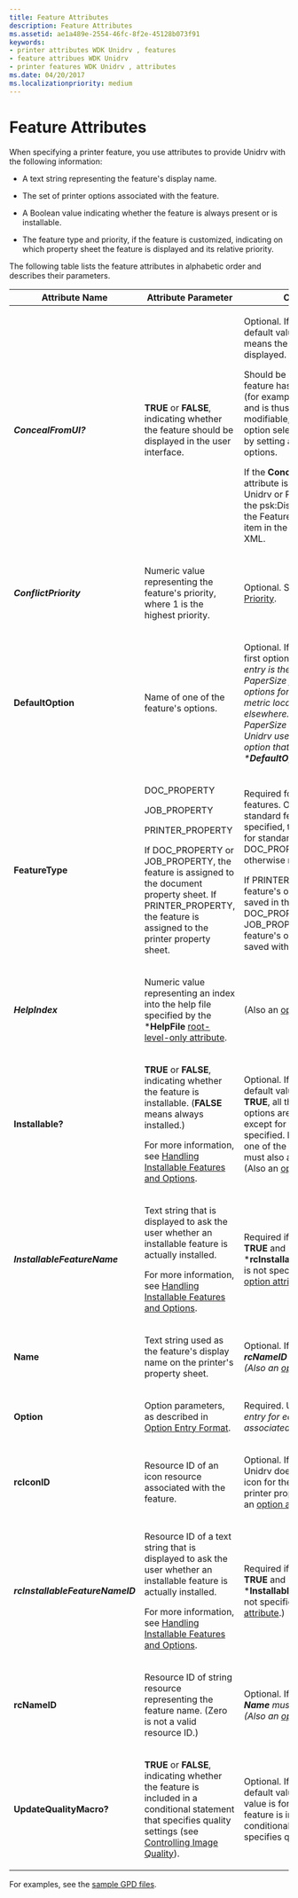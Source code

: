 ```yaml
---
title: Feature Attributes
description: Feature Attributes
ms.assetid: ae1a489e-2554-46fc-8f2e-45128b073f91
keywords:
- printer attributes WDK Unidrv , features
- feature attribues WDK Unidrv
- printer features WDK Unidrv , attributes
ms.date: 04/20/2017
ms.localizationpriority: medium
---
```


# Feature Attributes





When specifying a printer feature, you use attributes to provide Unidrv with the following information:

-   A text string representing the feature's display name.

-   The set of printer options associated with the feature.

-   A Boolean value indicating whether the feature is always present or is installable.

-   The feature type and priority, if the feature is customized, indicating on which property sheet the feature is displayed and its relative priority.

The following table lists the feature attributes in alphabetic order and describes their parameters.

<table>
<colgroup>
<col width="33%" />
<col width="33%" />
<col width="33%" />
</colgroup>
<thead>
<tr class="header">
<th>Attribute Name</th>
<th>Attribute Parameter</th>
<th>Comments</th>
</tr>
</thead>
<tbody>
<tr class="odd">
<td><p><strong><em>ConcealFromUI?</strong></p></td>
<td><p><strong>TRUE</strong> or <strong>FALSE</strong>, indicating whether the feature should be displayed in the user interface.</p></td>
<td><p>Optional. If not specified the default value is <strong>FALSE</strong>, which means the feature is displayed.</p>
<p>Should be <strong>TRUE</strong> only if a feature has only one option (for example, one resolution) and is thus not user-modifiable, or, if the feature's option selection is controlled by setting another feature's options.</p>
<p>If the <strong></em>ConcealFromUI</strong> attribute is set to <strong>TRUE</strong>, then Unidrv or PrintConfig will add the psk:DisplayUI element to the Feature element for this item in the PrintCapabilities XML.</p></td>
</tr>
<tr class="even">
<td><p><strong><em>ConflictPriority</strong></p></td>
<td><p>Numeric value representing the feature's priority, where 1 is the highest priority.</p></td>
<td><p>Optional. See <a href="feature-conflict-priority.md" data-raw-source="[Feature Conflict Priority](feature-conflict-priority.md)">Feature Conflict Priority</a>.</p></td>
</tr>
<tr class="odd">
<td><p><strong></em>DefaultOption</strong></p></td>
<td><p>Name of one of the feature's options.</p></td>
<td><p>Optional. If not specified, the first option listed in a <em>Feature entry is the default. For the PaperSize feature, the default options for Unidrv are A4 for metric locales and Letter elsewhere. If the default PaperSize does not exist, Unidrv uses the PaperSize option that is specified by the *<strong>DefaultOption</strong> keyword.</p></td>
</tr>
<tr class="even">
<td><p><strong></em>FeatureType</strong></p></td>
<td><p>DOC_PROPERTY</p>
<p>JOB_PROPERTY</p>
<p>PRINTER_PROPERTY</p>
<p>If DOC_PROPERTY or JOB_PROPERTY, the feature is assigned to the document property sheet. If PRINTER_PROPERTY, the feature is assigned to the printer property sheet.</p></td>
<td><p>Required for customized features. Optional for standard features. If not specified, the default value for standard features is DOC_PROPERTY unless otherwise noted.</p>
<p>If PRINTER_PROPERTY, the feature's option value is saved in the registry. If DOC_PROPERTY or JOB_PROPERTY, the feature's option value is saved with the document.</p></td>
</tr>
<tr class="odd">
<td><p><strong><em>HelpIndex</strong></p></td>
<td><p>Numeric value representing an index into the help file specified by the *<strong>HelpFile</strong> <a href="root-level-only-attributes.md" data-raw-source="[root-level-only attribute](root-level-only-attributes.md)">root-level-only attribute</a>.</p></td>
<td><p>(Also an <a href="option-attributes.md" data-raw-source="[option attribute](option-attributes.md)">option attribute</a>.)</p></td>
</tr>
<tr class="even">
<td><p><strong></em>Installable?</strong></p></td>
<td><p><strong>TRUE</strong> or <strong>FALSE</strong>, indicating whether the feature is installable. (<strong>FALSE</strong> means always installed.)</p>
<p>For more information, see <a href="handling-installable-features-and-options.md" data-raw-source="[Handling Installable Features and Options](handling-installable-features-and-options.md)">Handling Installable Features and Options</a>.</p></td>
<td><p>Optional. If not specified, the default value is <strong>FALSE</strong>. If <strong>TRUE</strong>, all the feature's options are also installable, except for the first one specified. If <strong>FALSE</strong>, at least one of the feature's options must also always be installed. (Also an <a href="option-attributes.md" data-raw-source="[option attribute](option-attributes.md)">option attribute</a>.)</p></td>
</tr>
<tr class="odd">
<td><p><strong><em>InstallableFeatureName</strong></p></td>
<td><p>Text string that is displayed to ask the user whether an installable feature is actually installed.</p>
<p>For more information, see <a href="handling-installable-features-and-options.md" data-raw-source="[Handling Installable Features and Options](handling-installable-features-and-options.md)">Handling Installable Features and Options</a>.</p></td>
<td><p>Required if *<strong>Installable?</strong> is <strong>TRUE</strong> and *<strong>rcInstallableFeatureNameID</strong> is not specified. (Also an <a href="option-attributes.md" data-raw-source="[option attribute](option-attributes.md)">option attribute</a>.)</p></td>
</tr>
<tr class="even">
<td><p><strong></em>Name</strong></p></td>
<td><p>Text string used as the feature's display name on the printer's property sheet.</p></td>
<td><p>Optional. If not specified, then <em><strong>rcNameID</strong> must be specified. (Also an <a href="option-attributes.md" data-raw-source="[option attribute](option-attributes.md)">option attribute</a>.)</p></td>
</tr>
<tr class="odd">
<td><p><strong></em>Option</strong></p></td>
<td><p>Option parameters, as described in <a href="option-entry-format.md" data-raw-source="[Option Entry Format](option-entry-format.md)">Option Entry Format</a>.</p></td>
<td><p>Required. Use an <strong><em>Option</strong> entry for each option associated with the feature.</p></td>
</tr>
<tr class="even">
<td><p><strong></em>rcIconID</strong></p></td>
<td><p>Resource ID of an icon resource associated with the feature.</p></td>
<td><p>Optional. If not specified, Unidrv does not display an icon for the feature on the printer property sheet. (Also an <a href="option-attributes.md" data-raw-source="[option attribute](option-attributes.md)">option attribute</a>.)</p></td>
</tr>
<tr class="odd">
<td><p><strong><em>rcInstallableFeatureNameID</strong></p></td>
<td><p>Resource ID of a text string that is displayed to ask the user whether an installable feature is actually installed.</p>
<p>For more information, see <a href="handling-installable-features-and-options.md" data-raw-source="[Handling Installable Features and Options](handling-installable-features-and-options.md)">Handling Installable Features and Options</a>.</p></td>
<td><p>Required if *<strong>Installable?</strong> is <strong>TRUE</strong> and *<strong>InstallableFeatureName</strong> is not specified. (Also an <a href="option-attributes.md" data-raw-source="[option attribute](option-attributes.md)">option attribute</a>.)</p></td>
</tr>
<tr class="even">
<td><p><strong></em>rcNameID</strong></p></td>
<td><p>Resource ID of string resource representing the feature name. (Zero is not a valid resource ID.)</p></td>
<td><p>Optional. If not specified, then <em><strong>Name</strong> must be specified. (Also an <a href="option-attributes.md" data-raw-source="[option attribute](option-attributes.md)">option attribute</a>.)</p></td>
</tr>
<tr class="odd">
<td><p><strong></em>UpdateQualityMacro?</strong></p></td>
<td><p><strong>TRUE</strong> or <strong>FALSE</strong>, indicating whether the feature is included in a conditional statement that specifies quality settings (see <a href="controlling-image-quality.md" data-raw-source="[Controlling Image Quality](controlling-image-quality.md)">Controlling Image Quality</a>).</p></td>
<td><p>Optional. If not specified, the default value is <strong>FALSE</strong>. (The value is forced to <strong>TRUE</strong> if the feature is included in a conditional statement that specifies quality settings.)</p></td>
</tr>
</tbody>
</table>

 

For examples, see the [sample GPD files](sample-gpd-files.md).

 

 




